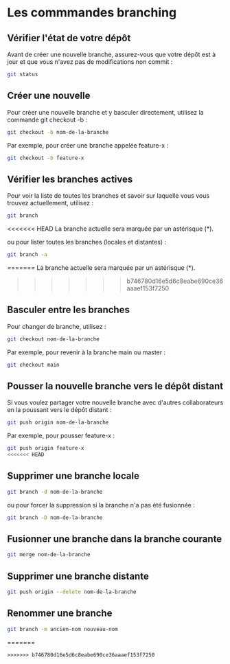 # Les commmandes branching

## Vérifier l'état de votre dépôt

Avant de créer une nouvelle branche, assurez-vous que votre dépôt est à jour et que vous n'avez pas de modifications non commit :

```bash
git status
```

## Créer une nouvelle

Pour créer une nouvelle branche et y basculer directement, utilisez la commande git checkout -b :

```bash
git checkout -b nom-de-la-branche
```

Par exemple, pour créer une branche appelée feature-x :

```bash
git checkout -b feature-x
```

## Vérifier les branches actives

Pour voir la liste de toutes les branches et savoir sur laquelle vous vous trouvez actuellement, utilisez :

```bash
git branch
```

<<<<<<< HEAD
La branche actuelle sera marquée par un astérisque (*).  

ou pour lister toutes les branches (locales et distantes) :

```bash
git branch -a
```
=======
La branche actuelle sera marquée par un astérisque (*).
>>>>>>> b746780d16e5d6c8eabe690ce36aaaef153f7250

## Basculer entre les branches

Pour changer de branche, utilisez :

```bash
git checkout nom-de-la-branche
```

Par exemple, pour revenir à la branche main ou master :

```bash
git checkout main
```

## Pousser la nouvelle branche vers le dépôt distant

Si vous voulez partager votre nouvelle branche avec d'autres collaborateurs en la poussant vers le dépôt distant :

```bash
git push origin nom-de-la-branche
```

Par exemple, pour pousser feature-x :

```bash
git push origin feature-x
<<<<<<< HEAD
```

## Supprimer une branche locale

```bash
git branch -d nom-de-la-branche
```

ou pour forcer la suppression si la branche n'a pas été fusionnée :

```bash
git branch -D nom-de-la-branche
```

## Fusionner une branche dans la branche courante

```bash
git merge nom-de-la-branche
```

## Supprimer une branche distante

```bash
git push origin --delete nom-de-la-branche
```

## Renommer une branche

```bash
git branch -m ancien-nom nouveau-nom
```
=======
```
>>>>>>> b746780d16e5d6c8eabe690ce36aaaef153f7250
